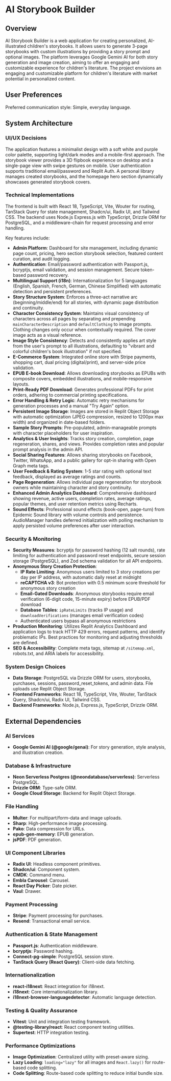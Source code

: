 # AI Storybook Builder

## Overview
AI Storybook Builder is a web application for creating personalized, AI-illustrated children's storybooks. It allows users to generate 3-page storybooks with custom illustrations by providing a story prompt and optional images. The platform leverages Google Gemini AI for both story generation and image creation, aiming to offer an engaging and customizable experience for children's literature. The project envisions an engaging and customizable platform for children's literature with market potential in personalized content.

## User Preferences
Preferred communication style: Simple, everyday language.

## System Architecture

### UI/UX Decisions
The application features a minimalist design with a soft white and purple color palette, supporting light/dark modes and a mobile-first approach. The storybook viewer provides a 3D flipbook experience on desktop and a single-page view with swipe gestures on mobile. User authentication supports traditional email/password and Replit Auth. A personal library manages created storybooks, and the homepage hero section dynamically showcases generated storybook covers.

### Technical Implementations
The frontend is built with React 18, TypeScript, Vite, Wouter for routing, TanStack Query for state management, Shadcn/ui, Radix UI, and Tailwind CSS. The backend uses Node.js Express.js with TypeScript, Drizzle ORM for PostgreSQL, and a middleware-chain for request processing and error handling.

Key features include:
- **Admin Platform**: Dashboard for site management, including dynamic page count, pricing, hero section storybook selection, featured content curation, and audit logging.
- **Authentication**: Email/password authentication with Passport.js, bcryptjs, email validation, and session management. Secure token-based password recovery.
- **Multilingual Support (i18n)**: Internationalization for 5 languages (English, Spanish, French, German, Chinese Simplified) with automatic detection and persistent preferences.
- **Story Structure System**: Enforces a three-act narrative arc (beginning/middle/end) for all stories, with dynamic page distribution and continuity.
- **Character Consistency System**: Maintains visual consistency of characters across all pages by separating and prepending `mainCharacterDescription` and `defaultClothing` to image prompts. Clothing changes only occur when contextually required. The cover image acts as a visual reference.
- **Image Style Consistency**: Detects and consistently applies art style from the user's prompt to all illustrations, defaulting to "vibrant and colorful children's book illustration" if not specified.
- **E-Commerce System**: Integrated online store with Stripe payments, shopping cart, dual pricing (digital/print), and server-side price validation.
- **EPUB E-book Download**: Allows downloading storybooks as EPUBs with composite covers, embedded illustrations, and mobile-responsive layouts.
- **Print-Ready PDF Download**: Generates professional PDFs for print orders, adhering to commercial printing specifications.
- **Error Handling & Retry Logic**: Automatic retry mechanisms for generation processes and a manual "Try Again" option.
- **Persistent Image Storage**: Images are stored in Replit Object Storage with automatic optimization (JPEG compression, resized to 1200px max width) and organized in date-based folders.
- **Sample Story Prompts**: Pre-populated, admin-manageable prompts with character placeholders for user inspiration.
- **Analytics & User Insights**: Tracks story creation, completion, page regeneration, shares, and views. Provides completion rates and popular prompt analysis in the admin API.
- **Social Sharing Features**: Allows sharing storybooks on Facebook, Twitter, WhatsApp, and a public gallery for opt-in sharing with Open Graph meta tags.
- **User Feedback & Rating System**: 1-5 star rating with optional text feedback, displayed as average ratings and counts.
- **Page Regeneration**: Allows individual page regeneration for storybook owners while maintaining character and story continuity.
- **Enhanced Admin Analytics Dashboard**: Comprehensive dashboard showing revenue, active users, completion rates, average ratings, popular themes, and user retention metrics using Recharts.
- **Sound Effects**: Professional sound effects (book-open, page-turn) from Epidemic Sound library with volume controls and persistence. AudioManager handles deferred initialization with polling mechanism to apply persisted volume preferences after user interaction.

### Security & Monitoring
- **Security Measures**: bcryptjs for password hashing (12 salt rounds), rate limiting for authentication and password reset endpoints, secure session storage (PostgreSQL), and Zod schema validation for all API endpoints.
- **Anonymous Story Creation Protection**: 
  - **IP Rate Limiting**: Anonymous users limited to 3 story creations per day per IP address, with automatic daily reset at midnight
  - **reCAPTCHA v3**: Bot protection with 0.5 minimum score threshold for anonymous story creation
  - **Email-Gated Downloads**: Anonymous storybooks require email verification (6-digit code, 15-minute expiry) before EPUB/PDF download
  - **Database Tables**: `ipRateLimits` (tracks IP usage) and `downloadVerifications` (manages email verification codes)
  - Authenticated users bypass all anonymous restrictions
- **Production Monitoring**: Utilizes Replit Analytics Dashboard and application logs to track HTTP 429 errors, request patterns, and identify problematic IPs. Best practices for monitoring and adjusting thresholds are defined.
- **SEO & Accessibility**: Complete meta tags, sitemap at `/sitemap.xml`, robots.txt, and ARIA labels for accessibility.

### System Design Choices
- **Data Storage**: PostgreSQL via Drizzle ORM for users, storybooks, purchases, sessions, password_reset_tokens, and admin data. File uploads use Replit Object Storage.
- **Frontend Frameworks**: React 18, TypeScript, Vite, Wouter, TanStack Query, Shadcn/ui, Radix UI, Tailwind CSS.
- **Backend Frameworks**: Node.js, Express.js, TypeScript, Drizzle ORM.

## External Dependencies

### AI Services
- **Google Gemini AI (@google/genai)**: For story generation, style analysis, and illustration creation.

### Database & Infrastructure
- **Neon Serverless Postgres (@neondatabase/serverless)**: Serverless PostgreSQL.
- **Drizzle ORM**: Type-safe ORM.
- **Google Cloud Storage**: Backend for Replit Object Storage.

### File Handling
- **Multer**: For multipart/form-data and image uploads.
- **Sharp**: High-performance image processing.
- **Pako**: Data compression for URLs.
- **epub-gen-memory**: EPUB generation.
- **jsPDF**: PDF generation.

### UI Component Libraries
- **Radix UI**: Headless component primitives.
- **Shadcn/ui**: Component system.
- **CMDK**: Command menu.
- **Embla Carousel**: Carousel.
- **React Day Picker**: Date picker.
- **Vaul**: Drawer.

### Payment Processing
- **Stripe**: Payment processing for purchases.
- **Resend**: Transactional email service.

### Authentication & State Management
- **Passport.js**: Authentication middleware.
- **bcryptjs**: Password hashing.
- **Connect-pg-simple**: PostgreSQL session store.
- **TanStack Query (React Query)**: Client-side data fetching.

### Internationalization
- **react-i18next**: React integration for i18next.
- **i18next**: Core internationalization library.
- **i18next-browser-languagedetector**: Automatic language detection.

### Testing & Quality Assurance
- **Vitest**: Unit and integration testing framework.
- **@testing-library/react**: React component testing utilities.
- **Supertest**: HTTP integration testing.

### Performance Optimizations
- **Image Optimization**: Centralized utility with preset-aware sizing.
- **Lazy Loading**: `loading="lazy"` for all images and `React.lazy()` for route-based code splitting.
- **Code Splitting**: Route-based code splitting to reduce initial bundle size.